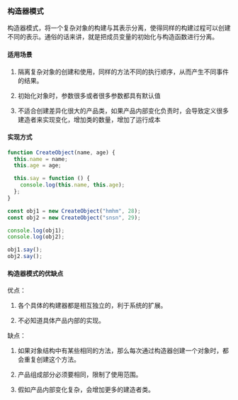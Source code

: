 ### 构造器模式

构造器模式，将一个复杂对象的构建与其表示分离，使得同样的构建过程可以创建不同的表示。通俗的话来讲，就是把成员变量的初始化与构造函数进行分离。

#### 适用场景

1. 隔离复杂对象的创建和使用，同样的方法不同的执行顺序，从而产生不同事件的结果。

2. 初始化对象时，参数很多或者很多参数都具有默认值

3. 不适合创建差异化很大的产品类，如果产品内部变化负责时，会导致定义很多建造者来实现变化，增加类的数量，增加了运行成本

#### 实现方式

```js
function CreateObject(name, age) {
  this.name = name;
  this.age = age;

  this.say = function () {
    console.log(this.name, this.age);
  };
}

const obj1 = new CreateObject("hmhm", 28);
const obj2 = new CreateObject("snsn", 29);

console.log(obj1);
console.log(obj2);

obj1.say();
obj2.say();
```

#### 构造器模式的优缺点

优点：

1. 各个具体的构建器都是相互独立的，利于系统的扩展。

2. 不必知道具体产品内部的实现。

缺点：

1. 如果对象结构中有某些相同的方法，那么每次通过构造器创建一个对象时，都会重复创建这个方法。

2. 产品组成部分必须要相同，限制了使用范围。

3. 假如产品内部变化复杂，会增加更多的建造者类。
